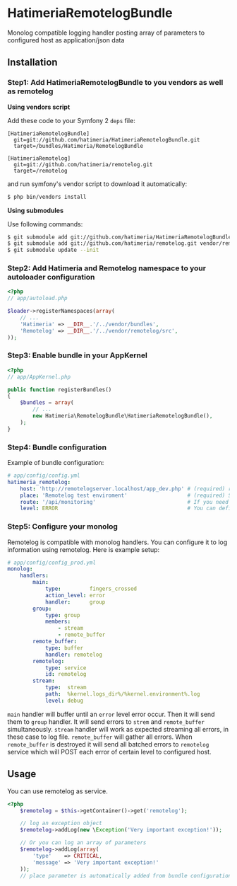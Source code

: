 HatimeriaRemotelogBundle
=========================

Monolog compatible logging handler posting array of parameters to configured host as application/json data

## Installation

### Step1: Add HatimeriaRemotelogBundle to you vendors as well as remotelog

**Using vendors script**

Add these code to your Symfony 2 `deps` file:

```
[HatimeriaRemotelogBundle]
  git=git://github.com/hatimeria/HatimeriaRemotelogBundle.git
  target=/bundles/Hatimeria/RemotelogBundle

[HatimeriaRemotelog]
  git=git://github.com/hatimeria/remotelog.git
  target=/remotelog
```

and run symfony's vendor script to download it automatically:

``` bash
$ php bin/vendors install
```

**Using submodules**

Use following commands:

``` bash
$ git submodule add git://github.com/hatimeria/HatimeriaRemotelogBundle.git vendor/bundles/Hatimeria/RemotelogBundle
$ git submodule add git://github.com/hatimeria/remotelog.git vendor/remotelog
$ git submodule update --init
```

### Step2: Add Hatimeria and Remotelog namespace to your autoloader configuration

``` php
<?php
// app/autoload.php

$loader->registerNamespaces(array(
    // ...
    'Hatimeria' => __DIR__.'/../vendor/bundles',
    'Remotelog' => __DIR__.'/../vendor/remotelog/src',
));
```

### Step3: Enable bundle in your AppKernel

``` php
<?php
// app/AppKernel.php

public function registerBundles()
{
    $bundles = array(
        // ...
        new Hatimeria\RemotelogBundle\HatimeriaRemotelogBundle(),
    );
}
```

### Step4: Bundle configuration

Example of bundle configuration:

``` yaml
# app/config/config.yml
hatimeria_remotelog:
    host: 'http://remotelogserver.localhost/app_dev.php' # (required) remotelog application server hos
    place: 'Remotelog test enviroment'                   # (required) Some information about project to identify log
    route: '/api/monitoring'                             # If you need you can provide more spcific path (concept)
    level: ERROR                                         # You can define logging level same way as you configure your monolog handler
```

### Step5: Configure your monolog

Remotelog is compatible with monolog handlers. You can configure it to log information using remotelog. Here is example setup:

``` yaml
# app/config/config_prod.yml
monolog:
    handlers:
        main:
            type:         fingers_crossed
            action_level: error
            handler:      group
        group:
            type: group
            members:
                - stream
                - remote_buffer
        remote_buffer:
            type: buffer
            handler: remotelog
        remotelog:
            type: service
            id: remotelog
        stream:
            type:  stream
            path:  %kernel.logs_dir%/%kernel.environment%.log
            level: debug
```

`main` handler will buffer until an `error` level error occur. Then it will send them to `group` handler. It will send errors to `strem` and `remote_buffer`
simultaneously. `stream` handler will work as expected streaming all errors, in these case to log file. `remote_buffer` will gather all errors.
When `remote_buffer` is destroyed it will send all batched errors to `remotelog` service which will POST each error of certain level to configured host.

## Usage

You can use remotelog as service.

``` php
<?php
    $remotelog = $this->getContainer()->get('remotelog');

    // log an exception object
    $remotelog->addLog(new \Exception('Very important exception!'));

    // Or you can log an array of parameters
    $remotelog->addLog(array(
        'type'    => CRITICAL,
        'message' => 'Very important exception!'
    ));
    // place parameter is automatically added from bundle configuration

```
